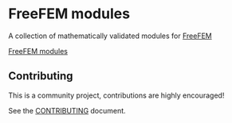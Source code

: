 # FreeFEM modules

A collection of mathematically validated modules for [FreeFEM](https://freefem.org/)

[FreeFEM modules](https://freefem.github.io/FreeFem-modules/)

## Contributing

This is a community project, contributions are highly encouraged!

See the [CONTRIBUTING](CONTRIBUTING.md) document.
